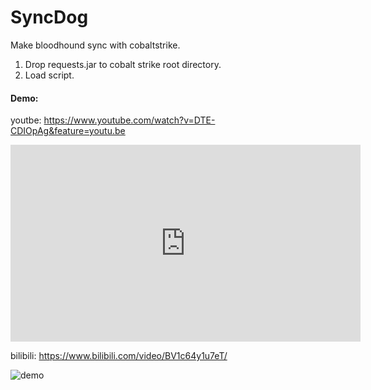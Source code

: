 # SyncDog
Make bloodhound sync with cobaltstrike.  

1. Drop requests.jar to cobalt strike root directory.  
2. Load script.  

#### Demo:  
youtbe: https://www.youtube.com/watch?v=DTE-CDIOpAg&feature=youtu.be  

<iframe width="560" height="315" src="https://www.youtube.com/embed/DTE-CDIOpAg" frameborder="0" allow="accelerometer; autoplay; encrypted-media; gyroscope; picture-in-picture" allowfullscreen></iframe>

bilibili: https://www.bilibili.com/video/BV1c64y1u7eT/  

![demo](https://github.com/Lz1y/SyncDog/blob/master/image.png?raw=true)
